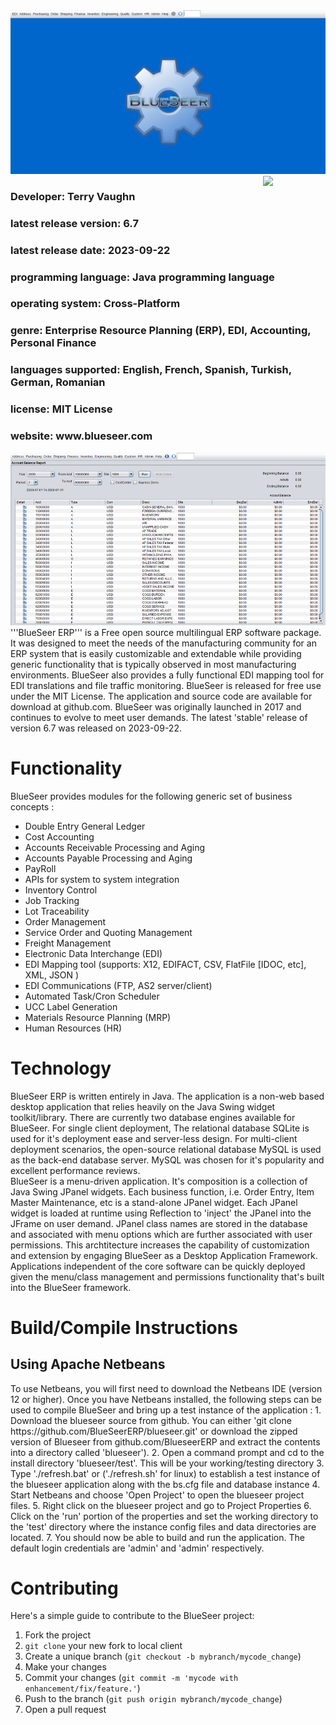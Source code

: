 <img src="https://github.com/blueseerERP/blueseer/blob/master/src/images/bs65image.png" alt="Free ERP">
<!-- <img class="logo" width="100px" height="100px" src="https://www.blueseer.com/img/bs.png" alt="Free ERP"> -->
<a href="https://foojay.io/today/works-with-openjdk"><img align="right" src="https://github.com/foojayio/badges/raw/main/works_with_openjdk/Works-with-OpenJDK.png" width="100"></a>
<h3>Developer: Terry Vaughn</h3>
<h3>latest release version: 6.7</h3>
<h3>latest release date: 2023-09-22</h3>
<h3>programming language: Java programming language</h3> 
<h3>operating system: Cross-Platform</h3>
<h3>genre:  Enterprise Resource Planning (ERP), EDI, Accounting, Personal Finance</h3> 
<h3>languages supported: English, French, Spanish, Turkish, German, Romanian</h3>
<h3>license: MIT License</h3>
<h3>website: www.blueseer.com</h3>



<img src="https://github.com/blueseerERP/blueseer/blob/master/src/images/market2.png" alt="Free ERP image 2">
'''BlueSeer ERP''' is a Free open source multilingual ERP software package.  It was designed to meet the needs of
the manufacturing community for an ERP system that is easily customizable and
extendable while providing generic functionality that is typically observed in
most manufacturing environments.  BlueSeer also provides a fully functional EDI mapping tool for EDI translations and file traffic monitoring. 
BlueSeer is released for free use under the MIT License.   The application and source code
are available for download at github.com. BlueSeer was originally launched in 2017 and continues to evolve to meet user demands.
The latest 'stable' release of version 6.7 was released on 2023-09-22.</br>

<h1>Functionality</h1>

BlueSeer provides modules for the following generic set of business concepts : 
* Double Entry General Ledger
* Cost Accounting
* Accounts Receivable Processing and Aging
* Accounts Payable Processing and Aging
* PayRoll
* APIs for system to system integration
* Inventory Control
* Job Tracking
* Lot Traceability
* Order Management
* Service Order and Quoting Management
* Freight Management
* Electronic Data Interchange (EDI)
* EDI Mapping tool (supports: X12, EDIFACT, CSV, FlatFile [IDOC, etc], XML, JSON )
* EDI Communications (FTP, AS2 server/client)
* Automated Task/Cron Scheduler
* UCC Label Generation
* Materials Resource Planning (MRP)
* Human Resources (HR)

<h1>Technology</h1>
BlueSeer ERP is written entirely in Java.  The application is a non-web based
desktop application that relies heavily on the Java Swing widget
toolkit/library.  There are currently two database engines available for
BlueSeer. 
For single client deployment, The relational database SQLite is used for
it's deployment ease and server-less design.  For multi-client
deployment scenarios, the open-source relational database MySQL is used as the
back-end database server.  MySQL was chosen for it's popularity and excellent
performance
reviews.  
</br>
BlueSeer is a menu-driven application.  It's composition is a collection of Java Swing
JPanel widgets.  Each business function, i.e. Order Entry, Item Master
Maintenance, etc is a stand-alone JPanel widget.  Each JPanel widget is loaded
at runtime using Reflection to 'inject' the JPanel
into the JFrame on user
demand.  JPanel class names are stored in the database and associated
with  menu options which are further associated with user permissions.  This
archtitecture increases the capability of customization and extension by
engaging BlueSeer as
a Desktop Application Framework.  Applications independent of the core
software can be quickly deployed 
given the menu/class management and
permissions functionality that's built into the BlueSeer framework.
</br>

<h1>Build/Compile Instructions</h1>
<h2>Using Apache Netbeans</h2>
To use Netbeans, you will first need to download the Netbeans IDE (version 12 or higher). Once you have Netbeans installed, the following steps can be used to compile BlueSeer and bring up a test instance of the application :
1. Download the blueseer source from github. You can either 'git clone https://github.com/BlueSeerERP/blueseer.git' or download the zipped version of Blueseer from github.com/BlueseerERP and extract the contents into a directory called 'blueseer').
2. Open a command prompt and cd to the install directory 'blueseer/test'. This will be your working/testing directory
3. Type './refresh.bat' or ('./refresh.sh' for linux) to establish a test instance of the blueseer application along with the bs.cfg file and database instance
4. Start Netbeans and choose 'Open Project' to open the blueseer project files.
5. Right click on the blueseer project and go to Project Properties
6. Click on the 'run' portion of the properties and set the working directory to the 'test' directory where the instance config files and data directories are located.
7. You should now be able to build and run the application. The default login credentials are 'admin' and 'admin' respectively.
</br>

<h1>Contributing</h1>

Here's a simple guide to contribute to the BlueSeer project:
    
1. Fork the project
2. `git clone` your new fork to local client
3. Create a unique branch (`git checkout -b mybranch/mycode_change`)
4. Make your changes
5. Commit your changes (`git commit -m 'mycode with enhancement/fix/feature.'`)
6. Push to the branch (`git push origin mybranch/mycode_change`)
7. Open a pull request

</br>
